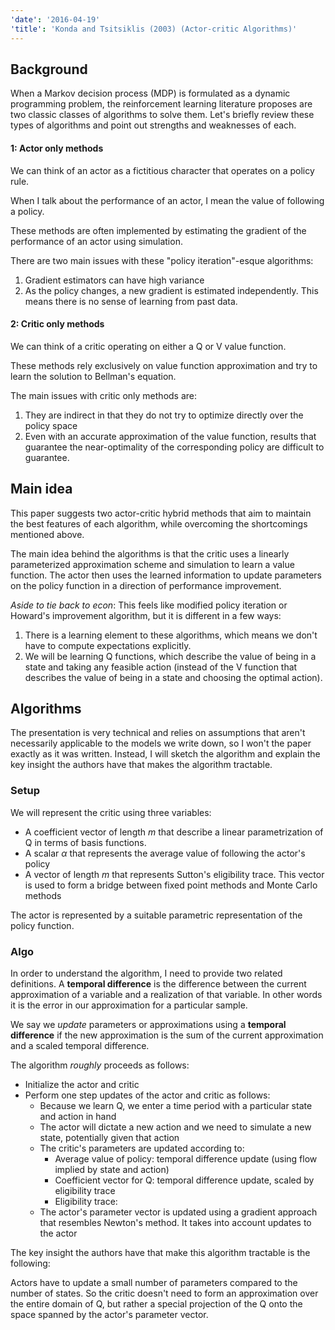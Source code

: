 ```yaml
---
'date': '2016-04-19'
'title': 'Konda and Tsitsiklis (2003) (Actor-critic Algorithms)'
---
```


<h2 id="background">Background</h2>
<p>When a Markov decision process (MDP) is formulated as a dynamic programming problem, the reinforcement learning literature proposes are two classic classes of algorithms to solve them. Let's briefly review these types of algorithms and point out strengths and weaknesses of each.</p>
<h4 id="actor-only-methods">1: Actor only methods</h4>
<p>We can think of an actor as a fictitious character that operates on a policy rule.</p>
<p>When I talk about the performance of an actor, I mean the value of following a policy.</p>
<p>These methods are often implemented by estimating the gradient of the performance of an actor using simulation.</p>
<p>There are two main issues with these &quot;policy iteration&quot;-esque algorithms:</p>
<ol style="list-style-type: decimal">
<li>Gradient estimators can have high variance</li>
<li>As the policy changes, a new gradient is estimated independently. This means there is no sense of learning from past data.</li>
</ol>
<h4 id="critic-only-methods">2: Critic only methods</h4>
<p>We can think of a critic operating on either a Q or V value function.</p>
<p>These methods rely exclusively on value function approximation and try to learn the solution to Bellman's equation.</p>
<p>The main issues with critic only methods are:</p>
<ol style="list-style-type: decimal">
<li>They are indirect in that they do not try to optimize directly over the policy space</li>
<li>Even with an accurate approximation of the value function, results that guarantee the near-optimality of the corresponding policy are difficult to guarantee.</li>
</ol>
<h2 id="main-idea">Main idea</h2>
<p>This paper suggests two actor-critic hybrid methods that aim to maintain the best features of each algorithm, while overcoming the shortcomings mentioned above.</p>
<p>The main idea behind the algorithms is that the critic uses a linearly parameterized approximation scheme and simulation to learn a value function. The actor then uses the learned information to update parameters on the policy function in a direction of performance improvement.</p>
<p><em>Aside to tie back to econ</em>: This feels like modified policy iteration or Howard's improvement algorithm, but it is different in a few ways:</p>
<ol style="list-style-type: decimal">
<li>There is a learning element to these algorithms, which means we don't have to compute expectations explicitly.</li>
<li>We will be learning Q functions, which describe the value of being in a state and taking any feasible action (instead of the V function that describes the value of being in a state and choosing the optimal action).</li>
</ol>
<h2 id="algorithms">Algorithms</h2>
<!-- The algorithms are presented in terms of identifying a randomized stationary
policy. We typically think of a policy function as assigning a unique action to
each state. A randomized stationary policy attaches a probability distribution
over actions to each state. In some sense a standard policy is like a pure
strategy, whereas a randomized stationary is like a mixed strategy. -->
<p>The presentation is very technical and relies on assumptions that aren't necessarily applicable to the models we write down, so I won't the paper exactly as it was written. Instead, I will sketch the algorithm and explain the key insight the authors have that makes the algorithm tractable.</p>
<h3 id="setup">Setup</h3>
<p>We will represent the critic using three variables:</p>
<ul>
<li>A coefficient vector of length <span class="math inline"><em>m</em></span> that describe a linear parametrization of Q in terms of basis functions.</li>
<li>A scalar <span class="math inline"><em>α</em></span> that represents the average value of following the actor's policy</li>
<li>A vector of length <span class="math inline"><em>m</em></span> that represents Sutton's eligibility trace. This vector is used to form a bridge between fixed point methods and Monte Carlo methods</li>
</ul>
<p>The actor is represented by a suitable parametric representation of the policy function.</p>
<h3 id="algo">Algo</h3>
<p>In order to understand the algorithm, I need to provide two related definitions. A <strong>temporal difference</strong> is the difference between the current approximation of a variable and a realization of that variable. In other words it is the error in our approximation for a particular sample.</p>
<p>We say we <em>update</em> parameters or approximations using a <strong>temporal difference</strong> if the new approximation is the sum of the current approximation and a scaled temporal difference.</p>
<p>The algorithm <em>roughly</em> proceeds as follows:</p>
<ul>
<li>Initialize the actor and critic</li>
<li>Perform one step updates of the actor and critic as follows:
<ul>
<li>Because we learn Q, we enter a time period with a particular state and action in hand</li>
<li>The actor will dictate a new action and we need to simulate a new state, potentially given that action</li>
<li>The critic's parameters are updated according to:
<ul>
<li>Average value of policy: temporal difference update (using flow implied by state and action)</li>
<li>Coefficient vector for Q: temporal difference update, scaled by eligibility trace</li>
<li>Eligibility trace:</li>
</ul></li>
<li>The actor's parameter vector is updated using a gradient approach that resembles Newton's method. It takes into account updates to the actor</li>
</ul></li>
</ul>
<p>The key insight the authors have that make this algorithm tractable is the following:</p>
<p>Actors have to update a small number of parameters compared to the number of states. So the critic doesn't need to form an approximation over the entire domain of Q, but rather a special projection of the Q onto the space spanned by the actor's parameter vector.</p>


